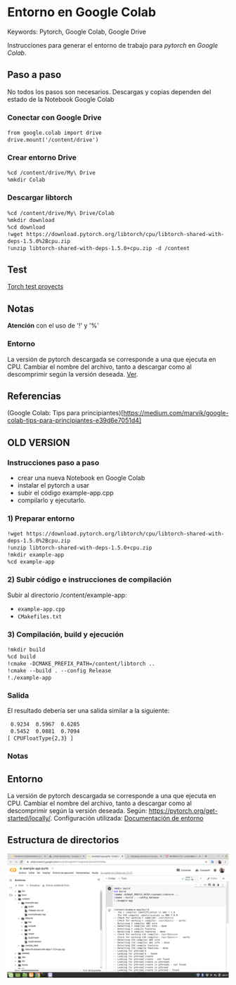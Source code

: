 # Entorno en Google Colab
Keywords: Pytorch, Google Colab, Google Drive

Instrucciones para generar el entorno de trabajo para *pytorch* en *Google Colab*.

## Paso a paso
No todos los pasos son necesarios. Descargas y copias dependen del estado de la Notebook Google Colab

### Conectar con Google Drive
```
from google.colab import drive
drive.mount('/content/drive')
```

### Crear entorno Drive
```
%cd /content/drive/My\ Drive
%mkdir Colab
```

### Descargar libtorch 
```
%cd /content/drive/My\ Drive/Colab
%mkdir download
%cd download
!wget https://download.pytorch.org/libtorch/cpu/libtorch-shared-with-deps-1.5.0%2Bcpu.zip
!unzip libtorch-shared-with-deps-1.5.0+cpu.zip -d /content
```

## Test
[Torch test proyects](/src/test/torch-test/linux/README.md)

## Notas
**Atención** con el uso de '!' y '%'

### Entorno
La versión de pytorch descargada se corresponde a una que ejecuta en CPU. Cambiar el nombre del archivo, tanto a descargar como al descomprimir según la versión deseada. [Ver](https://pytorch.org/get-started/locally/). 

## Referencias
(Google Colab: Tips para principiantes)[https://medium.com/marvik/google-colab-tips-para-principiantes-e39d6e7051d4]



















## OLD VERSION



### Instrucciones paso a paso 
- crear una nueva Notebook en Google Colab 
- instalar el pytorch a usar
- subir el código example-app.cpp
- compilarlo y ejecutarlo.

### 1) Preparar entorno
```
!wget https://download.pytorch.org/libtorch/cpu/libtorch-shared-with-deps-1.5.0%2Bcpu.zip
!unzip libtorch-shared-with-deps-1.5.0+cpu.zip
!mkdir example-app
%cd example-app
```

### 2) Subir código e instrucciones de compilación
Subir al directorio /content/example-app:
- ```example-app.cpp```
- ```CMakefiles.txt```

### 3) Compilación, build y ejecución
```
!mkdir build
%cd build
!cmake -DCMAKE_PREFIX_PATH=/content/libtorch ..
!cmake --build . --config Release
!./example-app
```

### Salida
El resultado debería ser una salida similar a la siguiente:
```
 0.9234  0.5967  0.6285
 0.5452  0.0881  0.7094
[ CPUFloatType{2,3} ]
```

### Notas
## Entorno
La versión de pytorch descargada se corresponde a una que ejecuta en CPU. Cambiar el nombre del archivo, tanto a descargar como al descomprimir según la versión deseada.
Según: https://pytorch.org/get-started/locally/. 
Configuración utilizada: [Documentación de entorno](/docs/Environment.md)

## Estructura de directorios
![Estructura del directorio en Google Colab](/docs/GoogleColab.png)

